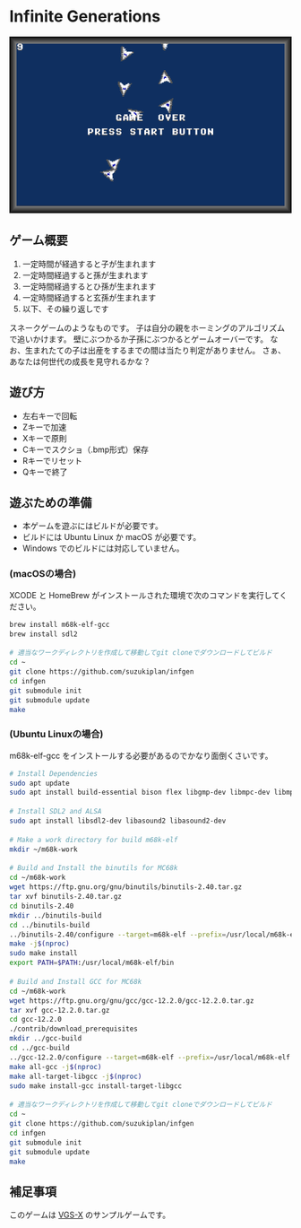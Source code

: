 # Infinite Generations

![screen.png](./screen.png)

## ゲーム概要

1. 一定時間が経過すると子が生まれます
2. 一定時間経過すると孫が生まれます
3. 一定時間経過するとひ孫が生まれます
4. 一定時間経過すると玄孫が生まれます
5. 以下、その繰り返しです

スネークゲームのようなものです。
子は自分の親をホーミングのアルゴリズムで追いかけます。
壁にぶつかるか子孫にぶつかるとゲームオーバーです。
なお、生まれたての子は出産をするまでの間は当たり判定がありません。
さぁ、あなたは何世代の成長を見守れるかな？

## 遊び方

- 左右キーで回転
- Zキーで加速
- Xキーで原則
- Cキーでスクショ（.bmp形式）保存
- Rキーでリセット
- Qキーで終了

## 遊ぶための準備

- 本ゲームを遊ぶにはビルドが必要です。
- ビルドには Ubuntu Linux か macOS が必要です。
- Windows でのビルドには対応していません。

### (macOSの場合)

XCODE と HomeBrew がインストールされた環境で次のコマンドを実行してください。

```bash
brew install m68k-elf-gcc
brew install sdl2

# 適当なワークディレクトリを作成して移動してgit cloneでダウンロードしてビルド
cd ~
git clone https://github.com/suzukiplan/infgen
cd infgen
git submodule init
git submodule update
make
```

### (Ubuntu Linuxの場合)

m68k-elf-gcc をインストールする必要があるのでかなり面倒くさいです。

```bash
# Install Dependencies
sudo apt update
sudo apt install build-essential bison flex libgmp-dev libmpc-dev libmpfr-dev texinfo libncurses5-dev

# Install SDL2 and ALSA
sudo apt install libsdl2-dev libasound2 libasound2-dev

# Make a work directory for build m68k-elf
mkdir ~/m68k-work

# Build and Install the binutils for MC68k
cd ~/m68k-work
wget https://ftp.gnu.org/gnu/binutils/binutils-2.40.tar.gz
tar xvf binutils-2.40.tar.gz
cd binutils-2.40
mkdir ../binutils-build
cd ../binutils-build
../binutils-2.40/configure --target=m68k-elf --prefix=/usr/local/m68k-elf --disable-nls --disable-werror
make -j$(nproc)
sudo make install
export PATH=$PATH:/usr/local/m68k-elf/bin

# Build and Install GCC for MC68k
cd ~/m68k-work
wget https://ftp.gnu.org/gnu/gcc/gcc-12.2.0/gcc-12.2.0.tar.gz
tar xvf gcc-12.2.0.tar.gz
cd gcc-12.2.0
./contrib/download_prerequisites
mkdir ../gcc-build
cd ../gcc-build
../gcc-12.2.0/configure --target=m68k-elf --prefix=/usr/local/m68k-elf --enable-languages=c --disable-nls --disable-libssp --without-headers
make all-gcc -j$(nproc)
make all-target-libgcc -j$(nproc)
sudo make install-gcc install-target-libgcc

# 適当なワークディレクトリを作成して移動してgit cloneでダウンロードしてビルド
cd ~
git clone https://github.com/suzukiplan/infgen
cd infgen
git submodule init
git submodule update
make
```

## 補足事項

このゲームは [VGS-X](https://github.com/suzukiplan/vgsx) のサンプルゲームです。
